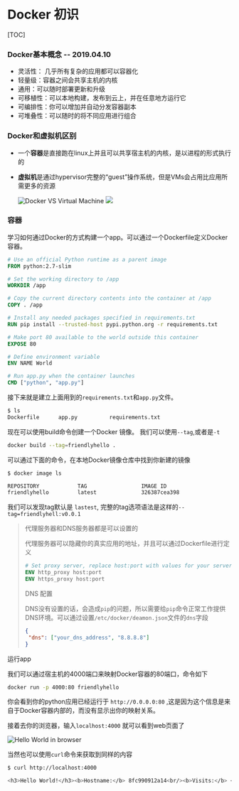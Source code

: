 # Docker 初识

[TOC]



### Docker基本概念 --  2019.04.10

* 灵活性： 几乎所有复杂的应用都可以容器化
* 轻量级：容器之间会共享主机的内核
* 通用：可以随时部署更新和升级
* 可移植性：可以本地构建，发布到云上，并在任意地方运行它
* 可编排性：你可以增加并自动分发容器副本
* 可堆叠性：可以随时的将不同应用进行组合

### Docker和虚拟机区别

* 一个**容器**是直接跑在linux上并且可以共享宿主机的内核，是以进程的形式执行的

* **虚拟机**是通过hypervisor完整的“guest”操作系统，但是VMs会占用比应用所需更多的资源

  ![Docker VS Virtual Machine](https://docs.docker.com/images/Container%402x.png)
  ![](https://docs.docker.com/images/VM%402x.png)
### 容器

学习如何通过Docker的方式构建一个app。可以通过一个Dockerfile定义Docker容器。

```dockerfile
# Use an official Python runtime as a parent image
FROM python:2.7-slim

# Set the working directory to /app
WORKDIR /app

# Copy the current directory contents into the container at /app
COPY . /app

# Install any needed packages specified in requirements.txt
RUN pip install --trusted-host pypi.python.org -r requirements.txt

# Make port 80 available to the world outside this container
EXPOSE 80

# Define environment variable
ENV NAME World

# Run app.py when the container launches
CMD ["python", "app.py"]
```

接下来就是建立上面用到的`requirements.txt`和`app.py`文件。

```bash
$ ls
Dockerfile		app.py			requirements.txt
```

现在可以使用build命令创建一个Docker 镜像。 我们可以使用`--tag`,或者是`-t`

```bash
docker build --tag=friendlyhello .
```

可以通过下面的命令，在本地Docker镜像仓库中找到你新建的镜像

```bash
$ docker image ls

REPOSITORY            TAG                 IMAGE ID
friendlyhello         latest              326387cea398
```

我们可以发现tag默认是 `lastest`, 完整的tag选项语法是这样的`--tag=friendlyhell:v0.0.1`

>代理服务器和DNS服务器都是可以设置的
>
>代理服务器可以隐藏你的真实应用的地址，并且可以通过Dockerfile进行定义
>
>```dockerfile
># Set proxy server, replace host:port with values for your servers
>ENV http_proxy host:port
>ENV https_proxy host:port
>```
>
>DNS 配置
>
>DNS没有设置的话，会造成`pip`的问题，所以需要给`pip`命令正常工作提供DNS环境。可以通过设置`/etc/docker/deamon.json`文件的`dns`字段
>
>```json
>{
>  "dns": ["your_dns_address", "8.8.8.8"]
>}
>```

运行app

我们可以通过宿主机的4000端口来映射Docker容器的80端口，命令如下

```bash
docker run -p 4000:80 friendlyhello
```

你会看到你的python应用已经运行于 `http://0.0.0.0:80` ,这是因为这个信息是来自于Docker容器内部的，而没有显示出你的映射关系。

接着去你的浏览器，输入`localhost:4000` 就可以看到web页面了

![Hello World in browser](https://docs.docker.com/get-started/images/app-in-browser.png)

当然也可以使用`curl`命令来获取到同样的内容

```bash
$ curl http://localhost:4000

<h3>Hello World!</h3><b>Hostname:</b> 8fc990912a14<br/><b>Visits:</b> <i>cannot connect to Redis, counter disabled</i>
```

